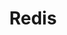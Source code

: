 ---
title: "Redis"
level: 2
category: "runtime-database"
tags:
  - "web-dev"
  - "databases"
relatedUsage:
  - "In-memory cache"
  - "Persistance"
  - "Atomicity"
  - "Scalability"
lastUsed: "2017"
projects:
  - title: "BPM Monitoring"
    uri: bp3-system-monitoring
  - title: "A Budgeting Application"
    uri: personal-budgeting-app
---